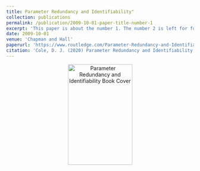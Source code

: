 ```yaml
---
title: Parameter Redundancy and Identifiability"
collection: publications
permalink: /publication/2009-10-01-paper-title-number-1
excerpt: 'This paper is about the number 1. The number 2 is left for future work.'
date: 2009-10-01
venue: 'Chapman and Hall'
paperurl: 'https://www.routledge.com/Parameter-Redundancy-and-Identifiability/Cole/p/book/9781498720878'
citation: 'Cole, D. J. (2020) Parameter Redundancy and Identifiability. Chapman and Hall/CRC.'
---
```


<P align=center><IMG width="173" height="270" border="0" alt="Parameter Redundancy and Identifiability Book Cover" src="bookcoverCole2020.jpg"> </p>
